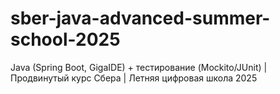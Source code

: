 # sber-java-advanced-summer-school-2025
Java (Spring Boot, GigaIDE) + тестирование (Mockito/JUnit) | Продвинутый курс Сбера | Летняя цифровая школа 2025
